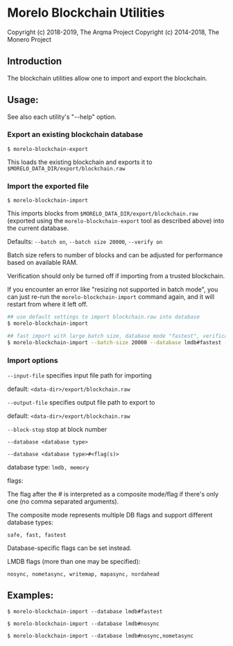 # Morelo Blockchain Utilities

Copyright (c) 2018-2019, The Arqma Project
Copyright (c) 2014-2018, The Monero Project

## Introduction

The blockchain utilities allow one to import and export the blockchain.

## Usage:

See also each utility's "--help" option.

### Export an existing blockchain database

`$ morelo-blockchain-export`

This loads the existing blockchain and exports it to `$MORELO_DATA_DIR/export/blockchain.raw`

### Import the exported file

`$ morelo-blockchain-import`

This imports blocks from `$MORELO_DATA_DIR/export/blockchain.raw` (exported using the
`morelo-blockchain-export` tool as described above) into the current database.

Defaults: `--batch on`, `--batch size 20000`, `--verify on`

Batch size refers to number of blocks and can be adjusted for performance based on available RAM.

Verification should only be turned off if importing from a trusted blockchain.

If you encounter an error like "resizing not supported in batch mode", you can just re-run
the `morelo-blockchain-import` command again, and it will restart from where it left off.

```bash
## use default settings to import blockchain.raw into database
$ morelo-blockchain-import

## fast import with large batch size, database mode "fastest", verification off
$ morelo-blockchain-import --batch-size 20000 --database lmdb#fastest --verify off

```

### Import options

`--input-file`
specifies input file path for importing

default: `<data-dir>/export/blockchain.raw`

`--output-file`
specifies output file path to export to

default: `<data-dir>/export/blockchain.raw`

`--block-stop`
stop at block number

`--database <database type>`

`--database <database type>#<flag(s)>`

database type: `lmdb, memory`

flags:

The flag after the # is interpreted as a composite mode/flag if there's only
one (no comma separated arguments).

The composite mode represents multiple DB flags and support different database types:

`safe, fast, fastest`

Database-specific flags can be set instead.

LMDB flags (more than one may be specified):

`nosync, nometasync, writemap, mapasync, nordahead`

## Examples:

```
$ morelo-blockchain-import --database lmdb#fastest

$ morelo-blockchain-import --database lmdb#nosync

$ morelo-blockchain-import --database lmdb#nosync,nometasync
```
